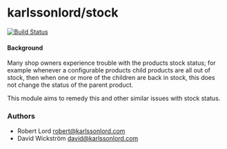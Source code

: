 # karlssonlord/stock

[![Build Status](https://magnum.travis-ci.com/karlssonlord/KL_Stock.svg?token=yHMF4HM72xKhkhRWAR3d&branch=master)](https://magnum.travis-ci.com/karlssonlord/KL_Stock)

#### Background
Many shop owners experience trouble with the products stock status; for example whenever a configurable products child products are all out of stock,
then when one or more of the children are back in stock, this does not change the status of the parent product.

This module aims to remedy this and other similar issues with stock status.

### Authors
- Robert Lord <robert@karlssonlord.com>
- David Wickström <david@karlssonlord.com>
